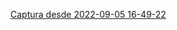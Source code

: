 [Captura desde 2022-09-05 16-49-22](https://user-images.githubusercontent.com/64230830/188756134-b4ff722b-1d6e-4f44-abc1-35645da5f13a.png)
